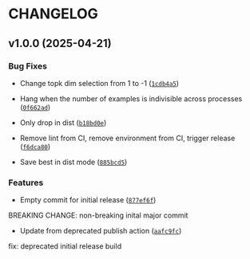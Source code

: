# CHANGELOG


## v1.0.0 (2025-04-21)

### Bug Fixes

- Change topk dim selection from 1 to -1
  ([`1cdb4a5`](https://github.com/cadentj/sparsify/commit/1cdb4a5bbe723b0ee0a0015f834d142e83facafe))

- Hang when the number of examples is indivisible across processes
  ([`0f662ad`](https://github.com/cadentj/sparsify/commit/0f662adf7705a836aa8c910b39b33546a8cf7975))

- Only drop in dist
  ([`b18bd0e`](https://github.com/cadentj/sparsify/commit/b18bd0e272044e42dce816583214e9d099484575))

- Remove lint from CI, remove environment from CI, trigger release
  ([`f6dca80`](https://github.com/cadentj/sparsify/commit/f6dca80d4575fa1a58eac55cc7b24f802fa669db))

- Save best in dist mode
  ([`885bcd5`](https://github.com/cadentj/sparsify/commit/885bcd5c1e94d6b4d82b200545fe0ee1f830068e))

### Features

- Empty commit for initial release
  ([`877ef6f`](https://github.com/cadentj/sparsify/commit/877ef6f7219e9a4424bf9cb51be5bef5ac2adca4))

BREAKING CHANGE: non-breaking inital major commit

- Update from deprecated publish action
  ([`aafc9fc`](https://github.com/cadentj/sparsify/commit/aafc9fc049e7e8f18a017e99f122343f0bcb4006))

fix: deprecated initial release build
